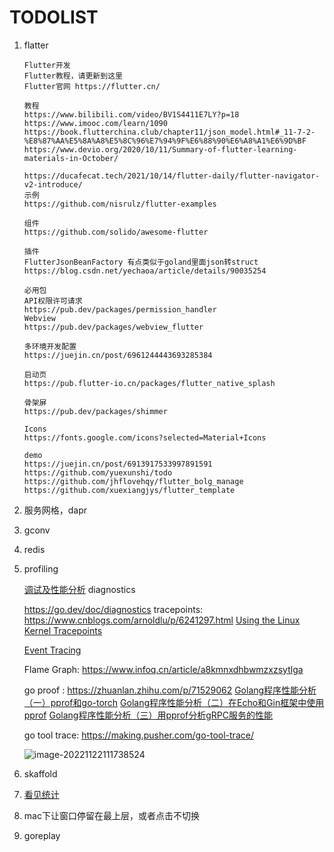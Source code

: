 # TODOLIST

1. flatter

   ```
   Flutter开发
   Flutter教程，请更新到这里
   Flutter官网 https://flutter.cn/
   
   教程
   https://www.bilibili.com/video/BV1S4411E7LY?p=18
   https://www.imooc.com/learn/1090
   https://book.flutterchina.club/chapter11/json_model.html#_11-7-2-%E8%87%AA%E5%8A%A8%E5%8C%96%E7%94%9F%E6%88%90%E6%A8%A1%E6%9D%BF
   https://www.devio.org/2020/10/11/Summary-of-flutter-learning-materials-in-October/
   
   https://ducafecat.tech/2021/10/14/flutter-daily/flutter-navigator-v2-introduce/
   示例
   https://github.com/nisrulz/flutter-examples
   
   组件
   https://github.com/solido/awesome-flutter
   
   插件
   FlutterJsonBeanFactory 有点类似于goland里面json转struct
   https://blog.csdn.net/yechaoa/article/details/90035254
   
   必用包
   API权限许可请求
   https://pub.dev/packages/permission_handler
   Webview
   https://pub.dev/packages/webview_flutter
   
   多环境开发配置
   https://juejin.cn/post/6961244443693285384
   
   启动页
   https://pub.flutter-io.cn/packages/flutter_native_splash
   
   骨架屏
   https://pub.dev/packages/shimmer
   
   Icons
   https://fonts.google.com/icons?selected=Material+Icons
   
   demo
   https://juejin.cn/post/6913917533997891591
   https://github.com/yuexunshi/todo
   https://github.com/jhflovehqy/flutter_bolg_manage
   https://github.com/xuexiangjys/flutter_template
   ```

2. 服务网格，dapr

3. gconv

4. redis

5. profiling

   [调试及性能分析](https://missing-semester-cn.github.io/2020/debugging-profiling/)
   diagnostics

   https://go.dev/doc/diagnostics
   tracepoints:
   https://www.cnblogs.com/arnoldlu/p/6241297.html
   [Using the Linux Kernel Tracepoints](https://www.kernel.org/doc/html/latest/trace/tracepoints.html)

   [Event Tracing](https://www.kernel.org/doc/html/latest/trace/events.html#event-tracing)

   

   Flame Graph: 
   https://www.infoq.cn/article/a8kmnxdhbwmzxzsytlga


   go proof :
   https://zhuanlan.zhihu.com/p/71529062 
   [Golang程序性能分析（一）pprof和go-torch](https://mp.weixin.qq.com/s?__biz=MzAxMTA4Njc0OQ==&mid=2651444750&idx=3&sn=0809ab92eb29f37292f4de6a671e6efc&scene=21#wechat_redirect)
   [Golang程序性能分析（二）在Echo和Gin框架中使用pprof](https://link.zhihu.com/?target=https%3A//mp.weixin.qq.com/s%3F__biz%3DMzAxMTA4Njc0OQ%3D%3D%26mid%3D2651444765%26idx%3D3%26sn%3Df3efcca2bb75f8b79e678dc8250a287e%26scene%3D21%23wechat_redirect)
   [Golang程序性能分析（三）用pprof分析gRPC服务的性能](https://link.zhihu.com/?target=https%3A//mp.weixin.qq.com/s%3F__biz%3DMzAxMTA4Njc0OQ%3D%3D%26mid%3D2651444897%26idx%3D3%26sn%3Db1f224cc8b53fa8bdb49445d8f58c314%26scene%3D21%23wechat_redirect)

   

   go tool trace:
    https://making.pusher.com/go-tool-trace/

   ![image-20221122111738524](/Users/dokiy.zhang/Documents/TodoList/image-20221122111738524.png)

6. skaffold
7. [看见统计](https://seeing-theory.brown.edu/cn.html#firstPage)
8. mac下让窗口停留在最上层，或者点击不切换
9. goreplay



